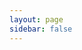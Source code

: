 ```yaml
---
layout: page
sidebar: false
---
```


<script setup lang="ts">
  import Layout from "../../vue/playground/components/shared/Layout.vue";
  import CourseDetail from "../../vue/playground/view/CourseDetail.vue"
</script>

<Layout>
  <CourseDetail />
</Layout>
